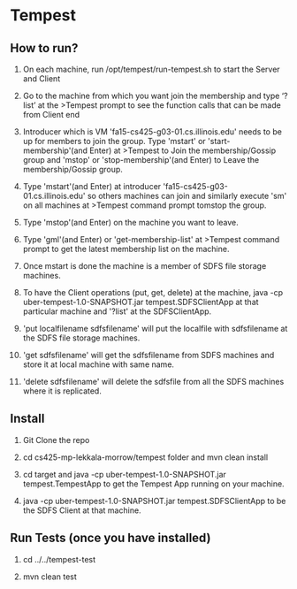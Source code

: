 Tempest
=======

How to run?
-----------
1) On each machine, run /opt/tempest/run-tempest.sh to start the Server and Client

2) Go to the machine from which you want join the membership and type ‘?list’ at the >Tempest prompt to see the function calls that can be made from Client end

3) Introducer which is VM 'fa15-cs425-g03-01.cs.illinois.edu' needs to be up for members to join the group.
Type 'mstart' or 'start-membership'(and Enter) at >Tempest to Join the membership/Gossip group and 'mstop' or 'stop-membership'(and Enter) to Leave the membership/Gossip group.  

4) Type 'mstart'(and Enter) at introducer 'fa15-cs425-g03-01.cs.illinois.edu' so others machines can join and similarly execute 'sm' on all machines at >Tempest command prompt tomstop the group.

5) Type 'mstop'(and Enter) on the machine you want to leave.

6) Type 'gml'(and Enter) or 'get-membership-list' at >Tempest command prompt to get the latest membership list on the machine. 

7) Once mstart is done the machine is a member of SDFS file storage machines.

8) To have the Client operations (put, get, delete) at the machine, java -cp uber-tempest-1.0-SNAPSHOT.jar tempest.SDFSClientApp at that particular machine and '?list' at the SDFSClientApp. 

9) 'put localfilename sdfsfilename' will put the localfile with sdfsfilename at the SDFS file storage machines.

10) 'get sdfsfilename' will get the sdfsfilename from SDFS machines and store it at local machine with same name.

11) 'delete sdfsfilename' will delete the sdfsfile from all the SDFS machines where it is replicated. 


Install
-------
1) Git Clone the repo 

2) cd cs425-mp-lekkala-morrow/tempest folder and mvn clean install 

3) cd target and java -cp uber-tempest-1.0-SNAPSHOT.jar tempest.TempestApp to get the Tempest App running on your machine.

4) java -cp uber-tempest-1.0-SNAPSHOT.jar tempest.SDFSClientApp to be the SDFS Client at that machine. 

Run Tests (once you have installed)
-----------------------------------
1) cd ../../tempest-test

2) mvn clean test
